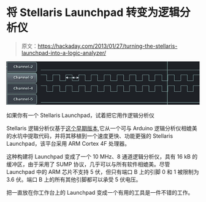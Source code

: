 # 将 Stellaris Launchpad 转变为逻辑分析仪

> 原文：<https://hackaday.com/2013/01/27/turning-the-stellaris-launchpad-into-a-logic-analyzer/>

![acquisition](img/4762a1f7ae11ed2cf94775c98e61d9a4.png)

如果你有一个 Stellaris Launchpad，试着把它用作逻辑分析仪

Stellaris 逻辑分析仪基于[这个早期版本](http://jjmz.free.fr/?p=148),它从一个可与 Arduino 逻辑分析仪相媲美的水坑中提取代码，并将其移植到一个速度更快、功能更强的 Stellaris Launchpad，该平台采用 ARM Cortex 4F 处理器。

这种构建将 Launchpad 变成了一个 10 MHz、8 通道逻辑分析仪，具有 16 kB 的缓冲区，由于采用了 SUMP 协议，几乎可以与所有软件相媲美。尽管 Launchpad 中的 ARM 芯片不支持 5 伏，但只有端口 B 上的引脚 0 和 1 被限制为 3.6 伏。端口 B 上的所有其他引脚都可以承受 5 伏电压。

把一直放在你工作台上的 Launchpad 变成一个有用的工具是一件不错的工作。